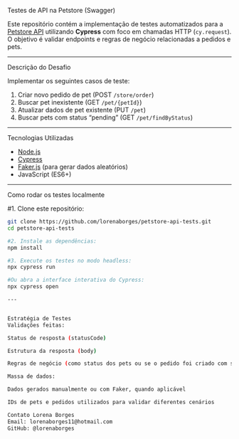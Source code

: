 Testes de API na Petstore (Swagger)

Este repositório contém a implementação de testes automatizados para a [Petstore API](https://petstore.swagger.io/) utilizando **Cypress** com foco em chamadas HTTP (`cy.request`). O objetivo é validar endpoints e regras de negócio relacionadas a pedidos e pets.

---

Descrição do Desafio

Implementar os seguintes casos de teste:

1. Criar novo pedido de pet (POST `/store/order`)
2. Buscar pet inexistente (GET `/pet/{petId}`)
3. Atualizar dados de pet existente (PUT `/pet`)
4. Buscar pets com status “pending” (GET `/pet/findByStatus`)

---

Tecnologias Utilizadas

- [Node.js](https://nodejs.org/)
- [Cypress](https://www.cypress.io/)
- [Faker.js](https://fakerjs.dev/) (para gerar dados aleatórios)
- JavaScript (ES6+)

---

Como rodar os testes localmente

#1. Clone este repositório:

```bash
git clone https://github.com/lorenaborges/petstore-api-tests.git
cd petstore-api-tests

#2. Instale as dependências:
npm install

#3. Execute os testes no modo headless:
npx cypress run

#Ou abra a interface interativa do Cypress:
npx cypress open

---


Estratégia de Testes
Validações feitas:

Status de resposta (statusCode)

Estrutura da resposta (body)

Regras de negócio (como status dos pets ou se o pedido foi criado com sucesso)

Massa de dados:

Dados gerados manualmente ou com Faker, quando aplicável

IDs de pets e pedidos utilizados para validar diferentes cenários

Contato Lorena Borges
Email: lorenaborges11@hotmail.com
GitHub: @lorenaborges